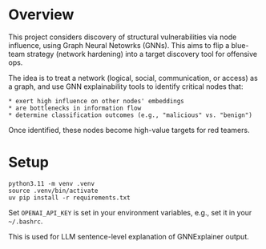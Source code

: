 # Overview

This project considers discovery of structural vulnerabilities via node influence, using Graph Neural Netowrks (GNNs). This aims to flip a blue-team strategy (network hardening) into a target discovery tool for offensive ops.

The idea is to treat a network (logical, social, communication, or access) as a graph, and use GNN explainability tools to identify critical nodes that:

    * exert high influence on other nodes' embeddings
    * are bottlenecks in information flow
    * determine classification outcomes (e.g., "malicious" vs. "benign")

Once identified, these nodes become high-value targets for red teamers.


# Setup

```
python3.11 -m venv .venv
source .venv/bin/activate
uv pip install -r requirements.txt
```

Set `OPENAI_API_KEY` is set in your environment variables, e.g., set it in your `~/.bashrc`.

This is used for LLM sentence-level explanation of GNNExplainer output.
